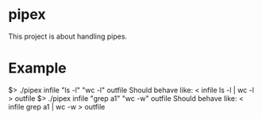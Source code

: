 # pipex
This project is about handling pipes.

# Example
$> ./pipex infile "ls -l" "wc -l" outfile
    Should behave like: < infile ls -l | wc -l > outfile
$> ./pipex infile "grep a1" "wc -w" outfile
    Should behave like: < infile grep a1 | wc -w > outfile